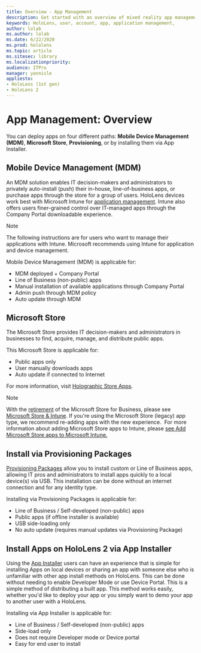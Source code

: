 ```yaml
---
title: Overview - App Management
description: Get started with an overview of mixed reality app management with mobile device management, Microsoft store for business, provisioning package, and App Installer.
keywords: HoloLens, user, account, app, application management,
author: lolab
ms.author: lolab
ms.date: 6/22/2020
ms.prod: hololens
ms.topic: article 
ms.sitesec: library
ms.localizationpriority:
audience: ITPro
manager: yannisle
appliesto:
- HoloLens (1st gen)
- HoloLens 2
---
```


# App Management: Overview

You can deploy apps on four different paths: **Mobile Device Management (MDM)**, **Microsoft Store**, **Provisioning**, or by installing them via App Installer.

## Mobile Device Management (MDM)

An MDM solution enables IT decision-makers and administrators to privately auto-install (push) their in-house, line-of-business apps, or purchase apps through the store for a group of users. HoloLens devices work best with Microsoft Intune for [application management](app-deploy-intune.md). Intune also offers users finer-grained control over IT-managed apps through the Company Portal downloadable experience.

> [!NOTE]
> The following instructions are for users who want to manage their applications with Intune. Microsoft recommends using Intune for application and device management.

Mobile Device Management (MDM) is applicable for:

* MDM deployed + Company Portal
* Line of Business (non-public) apps
* Manual installation of available applications through Company Portal
* Admin push through MDM policy
* Auto update through MDM

## Microsoft Store 

The Microsoft Store provides IT decision-makers and administrators in businesses to find, acquire, manage, and distribute public apps.

This Microsoft Store is applicable for:

* Public apps only
* User manually downloads apps
* Auto update if connected to Internet

For more information, visit [Holographic Store Apps](/hololens/holographic-store-apps).

> [!NOTE]
> With the [retirement](https://techcommunity.microsoft.com/t5/windows-it-pro-blog/update-to-intune-integration-with-the-microsoft-store-on-windows/ba-p/3585077) of the Microsoft Store for Business, please see [Microsoft Store & Intune](/hololens/app-deploy-store-business).
> If you're using the Microsoft Store (legacy) app type, we recommend re-adding apps with the new experience.  For more information about adding Microsoft Store apps to Intune, please [see Add Microsoft Store apps to Microsoft Intune.](/mem/intune/apps/store-apps-microsoft)

## Install via Provisioning Packages

[Provisioning Packages](app-deploy-provisioning-package.md) allow you to install custom or Line of Business apps, allowing IT pros and administrators to install apps quickly to a local device(s) via USB. This installation can be done without an internet connection and for any identity type.

Installing via Provisioning Packages is applicable for:

* Line of Business / Self-developed (non-public) apps
* Public apps (if offline installer is available)
* USB side-loading only
* No auto update (requires manual updates via Provisioning Package)

## Install Apps on HoloLens 2 via App Installer

Using the [App Installer](app-deploy-app-installer.md) users can have an experience that is simple for installing Apps on local devices or sharing an app with someone else who is unfamiliar with other app install methods on HoloLens. This can be done without needing to enable Developer Mode or use Device Portal. This is a simple method of distributing a built app. This method works easily, whether you'd like to deploy your app or you simply want to demo your app to another user with a HoloLens.

Installing via App Installer is applicable for:

* Line of Business / Self-developed (non-public) apps
* Side-load only
* Does not require Developer mode or Device portal
* Easy for end user to install



